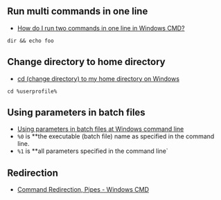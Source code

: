 ## Run multi commands in one line

- [How do I run two commands in one line in Windows CMD?](https://stackoverflow.com/questions/8055371/how-do-i-run-two-commands-in-one-line-in-windows-cmd)

`dir && echo foo`

## Change directory to home directory

- [cd (change directory) to my home directory on Windows](https://superuser.com/questions/347727/cd-change-directory-to-my-home-directory-on-windows)

`cd %userprofile%`

## Using parameters in batch files

- [Using parameters in batch files at Windows command line](https://stackoverflow.com/questions/14286457/using-parameters-in-batch-files-at-windows-command-line)
- `%0` is **the executable (batch file) name as specified in the command line.
- `%1` is **all parameters specified in the command line`

## Redirection

- [Command Redirection, Pipes - Windows CMD](https://ss64.com/nt/syntax-redirection.html)